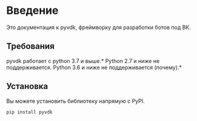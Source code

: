 # Введение
Это документация к pyvdk, фреймворку для разработки ботов под ВК.

## Требования
pyvdk работает с python 3.7 и выше.\* Python 2.7 и ниже не поддерживается. Python 3.6 и ниже не поддерживается (почему).\*

## Установка
Вы можете установить библиотеку напрямую с PyPI.
```
pip install pyvdk

```

